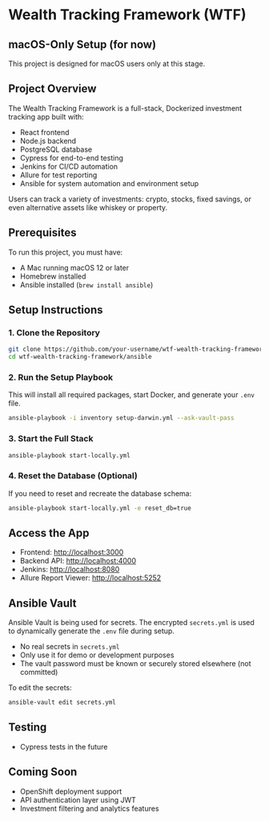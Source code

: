 # Wealth Tracking Framework (WTF)

## macOS-Only Setup (for now)

This project is designed for macOS users only at this stage.

## Project Overview

The Wealth Tracking Framework is a full-stack, Dockerized investment tracking app built with:

* React frontend
* Node.js backend
* PostgreSQL database
* Cypress for end-to-end testing
* Jenkins for CI/CD automation
* Allure for test reporting
* Ansible for system automation and environment setup

Users can track a variety of investments: crypto, stocks, fixed savings, or even alternative assets like whiskey or property.

## Prerequisites

To run this project, you must have:

* A Mac running macOS 12 or later
* Homebrew installed
* Ansible installed (`brew install ansible`)

## Setup Instructions

### 1. Clone the Repository

```bash
git clone https://github.com/your-username/wtf-wealth-tracking-framework.git
cd wtf-wealth-tracking-framework/ansible
```

### 2. Run the Setup Playbook

This will install all required packages, start Docker, and generate your `.env` file.

```bash
ansible-playbook -i inventory setup-darwin.yml --ask-vault-pass
```

### 3. Start the Full Stack

```bash
ansible-playbook start-locally.yml
```

### 4. Reset the Database (Optional)

If you need to reset and recreate the database schema:

```bash
ansible-playbook start-locally.yml -e reset_db=true
```

## Access the App

- Frontend: [http://localhost:3000](http://localhost:3000)
- Backend API: [http://localhost:4000](http://localhost:4000)
- Jenkins: [http://localhost:8080](http://localhost:8080)
- Allure Report Viewer: [http://localhost:5252](http://localhost:5252)

## Ansible Vault

Ansible Vault is being used for secrets. The encrypted `secrets.yml` is used to dynamically generate the `.env` file during setup.

- No real secrets in `secrets.yml`
- Only use it for demo or development purposes
- The vault password must be known or securely stored elsewhere (not committed)

To edit the secrets:

```bash
ansible-vault edit secrets.yml
```

## Testing

- Cypress tests in the future

## Coming Soon

- OpenShift deployment support
- API authentication layer using JWT
- Investment filtering and analytics features  
